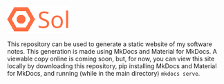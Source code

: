![Project Logo](/docs/logos/logo_with_text_deeporange.svg)

This repository can be used to generate a static website of my software notes. This generation is made using MkDocs and Material for MkDocs. A viewable copy online is coming soon, but, for now, you can view this site locally by downloading this repository, pip installing MkDocs and Material for MkDocs, and running (while in the main directory) `mkdocs serve`.